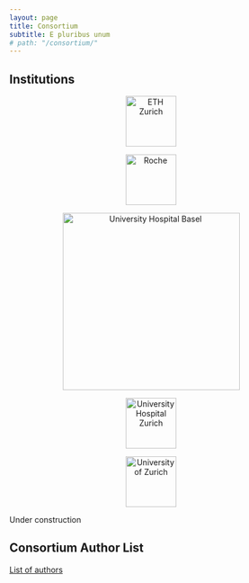 ```yaml
---
layout: page
title: Consortium
subtitle: E pluribus unum
# path: "/consortium/"
---
```


<!-- Please add institutions, members and groups in the same way as the exiting ones -->

## Institutions 
<!-- Link to institution main site - group links follow below -->

<p align="center">
<a href="https://ethz.ch"><img src="/tu-pro_website/assets/img/eth_logo.png" alt="ETH Zurich" height="90"/></a>
</p>

<p align="center">
<a href="https://www.roche.com"><img src="/tu-pro_website/assets/img/roche_logo.png" alt="Roche" height="90"/></a>
</p>

<p align="center">
<a href="https://www.unispital-basel.ch/"><img src="/tu-pro_website/assets/img/usb_logo.png" alt="University Hospital Basel" width="315"/></a>
</p>

<p align="center">
<a href="https://www.usz.ch/"><img src="/tu-pro_website/assets/img/usz_logo.png" alt="University Hospital Zurich" height="90"/></a>
</p>

<p align="center">
<a href="https://www.uzh.ch/"><img src="/tu-pro_website/assets/img/uzh_logo.png" alt="University of Zurich" height="90"/></a>
</p>

Under construction

<!-- ## Research Groups
<!-- Use same logic for all groups; functin in TuPro, prof, name of group with link, institution

- Single-cell genomics & transcriptomis, Prof. Niko Beerenwinkel, [Computational Biology Group](https://bsse.ethz.ch/cbg) & [NEXUS](https://www.nexus.ethz.ch), ETH Zurich
- usw

## Data/IT

- Lead, Prof. Gunnar Rätsch, [Biomedical Informatics](https://bmi.inf.ethz.ch/) ETH Zurich, & Dr. Christian Kunze, [Digitalization & ICT](https://www.unispital-basel.ch/ueber-uns/ressorts/digitalisierung-ict/ueber-uns/leitung/), University Hospital Basel
- Data Management, Dr. Nora Toussaint, [NEXUS](https://www.nexus.ethz.ch), ETH Zurich
- Reporting, Dr. Daniel Stekhoven, [NEXUS](https://www.nexus.ethz.ch), ETH Zurich
- usw

## Consortium Author List

Explain what it is and then have it as a downloadable text-only file? Or even copy to clipboard?  -->

## Consortium Author List

<!-- Explain what it is and then have it as a downloadable text-only file? Or even copy to clipboard?  -->

<div>
    <a href="{{site.baseurl}}/consortium/authors/">List of authors</a>
</div>
